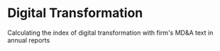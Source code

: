 # Digital Transformation
Calculating the index of digital transformation with firm's MD&amp;A text in annual reports
